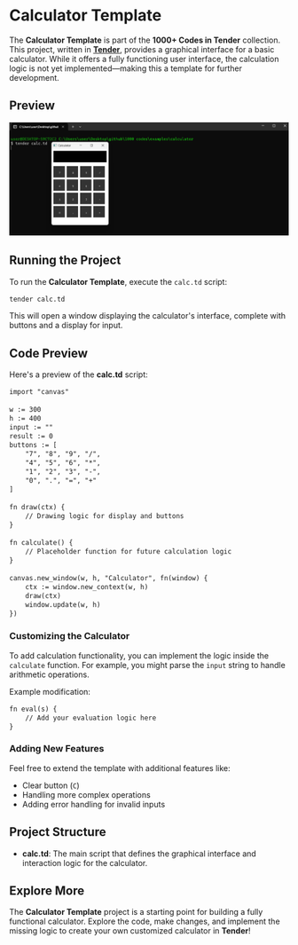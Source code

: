 # Calculator Template

The **Calculator Template** is part of the **1000+ Codes in Tender** collection. This project, written in [**Tender**](https://github.com/2dprototype/tender), provides a graphical interface for a basic calculator. While it offers a fully functioning user interface, the calculation logic is not yet implemented—making this a template for further development.

## Preview

![preview](./preview.png)

## Running the Project

To run the **Calculator Template**, execute the `calc.td` script:

```bash
tender calc.td
```

This will open a window displaying the calculator's interface, complete with buttons and a display for input.

## Code Preview

Here's a preview of the **calc.td** script:

```tender
import "canvas"

w := 300
h := 400
input := ""
result := 0
buttons := [
	"7", "8", "9", "/",
	"4", "5", "6", "*",
	"1", "2", "3", "-",
	"0", ".", "=", "+"
]

fn draw(ctx) {
	// Drawing logic for display and buttons
}

fn calculate() {
	// Placeholder function for future calculation logic
}

canvas.new_window(w, h, "Calculator", fn(window) {
	ctx := window.new_context(w, h)
	draw(ctx)
	window.update(w, h)
})
```

### Customizing the Calculator

To add calculation functionality, you can implement the logic inside the `calculate` function. For example, you might parse the `input` string to handle arithmetic operations.

Example modification:

```tender
fn eval(s) {
	// Add your evaluation logic here
}
```

### Adding New Features

Feel free to extend the template with additional features like:
- Clear button (`C`)
- Handling more complex operations
- Adding error handling for invalid inputs

## Project Structure

- **calc.td**: The main script that defines the graphical interface and interaction logic for the calculator.

## Explore More

The **Calculator Template** project is a starting point for building a fully functional calculator. Explore the code, make changes, and implement the missing logic to create your own customized calculator in **Tender**!
